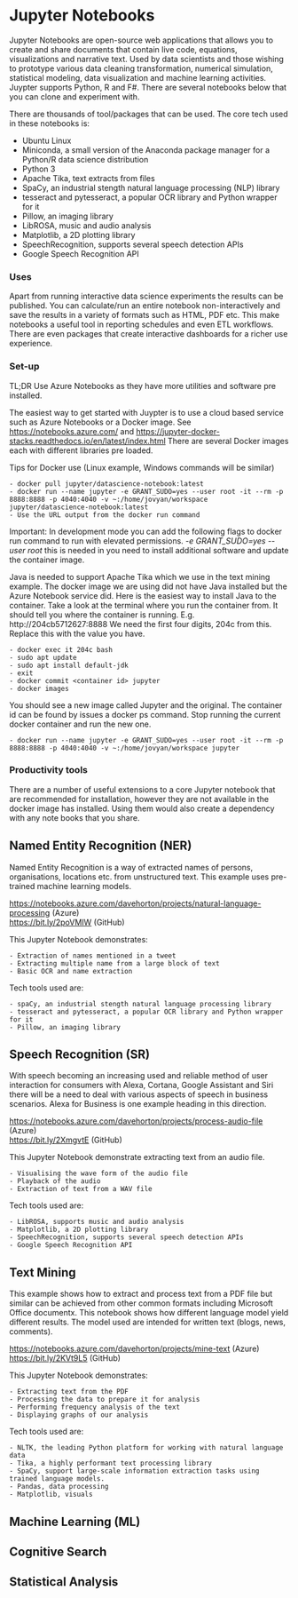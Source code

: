 # Jupyter Notebooks
Jupyter Notebooks are open-source web applications that allows you to create and share documents that contain live code, equations, visualizations and narrative text. Used by data scientists and those wishing to prototype various data cleaning transformation, numerical simulation, statistical modeling, data visualization and machine learning activities.  Juypter supports Python, R and F#. There are several notebooks below that you can clone and experiment with.

There are thousands of tool/packages that can be used. The core tech used in these notebooks is:

+ Ubuntu Linux
+ Miniconda, a small version of the Anaconda package manager for a Python/R data science distribution
+ Python 3
+ Apache Tika, text extracts from files
+ SpaCy, an industrial stength natural language processing (NLP) library
+ tesseract and pytesseract, a popular OCR library and Python wrapper for it
+ Pillow, an imaging library
+ LibROSA, music and audio analysis
+ Matplotlib, a 2D plotting library
+ SpeechRecognition, supports several speech detection APIs
+ Google Speech Recognition API

### Uses

Apart from running interactive data science experiments the results can be published.  You can calculate/run an entire notebook non-interactively and save the results in a variety of formats such as HTML, PDF etc.  This make notebooks a useful tool in reporting schedules and even ETL workflows.  There are even packages that create interactive dashboards for a richer use experience. 

### Set-up

TL;DR Use Azure Notebooks as they have more utilities and software pre installed.

The easiest way to get started with Juypter is to use a cloud based service such as Azure Notebooks or a Docker image. See https://notebooks.azure.com/ and https://jupyter-docker-stacks.readthedocs.io/en/latest/index.html   There are several Docker images each with different libraries pre loaded.  

Tips for Docker use (Linux example, Windows commands will be similar) 

    - docker pull jupyter/datascience-notebook:latest
    - docker run --name jupyter -e GRANT_SUDO=yes --user root -it --rm -p 8888:8888 -p 4040:4040 -v ~:/home/jovyan/workspace jupyter/datascience-notebook:latest
    - Use the URL output from the docker run command 
    
Important: In development mode you can add the following flags to docker run command to run with elevated permissions. _-e GRANT_SUDO=yes --user root_ this is needed in you need to install additional software and update the container image.
  
Java is needed to support Apache Tika which we use in the text mining example. The docker image we are using did not have Java installed but the Azure Notebook service did. Here is the easiest way to install Java to the container. Take a look at the terminal where you run the container from. It should tell you where the container is running. E.g. http://204cb5712627:8888 We need the first four digits, 204c from this. Replace this with the value you have.

    - docker exec it 204c bash
    - sudo apt update
    - sudo apt install default-jdk
    - exit
    - docker commit <container id> jupyter
    - docker images
 
You should see a new image called Jupyter and the original. The container id can be found by issues a docker ps command. Stop running the current docker container and run the new one.

    - docker run --name jupyter -e GRANT_SUDO=yes --user root -it --rm -p 8888:8888 -p 4040:4040 -v ~:/home/jovyan/workspace jupyter

### Productivity tools
There are a number of useful extensions to a core Jupyter notebook that are recommended for installation, however they are not available in the docker image has installed. Using them would also create a dependency with any note books that you share.

## Named Entity Recognition (NER)
Named Entity Recognition is a way of extracted names of persons, organisations, locations etc. from unstructured text.  This example uses  pre-trained machine learning models.

https://notebooks.azure.com/davehorton/projects/natural-language-processing (Azure)<br/> 
https://bit.ly/2poVMIW (GitHub)

This Jupyter Notebook demonstrates:

    - Extraction of names mentioned in a tweet
    - Extracting multiple name from a large block of text
    - Basic OCR and name extraction

Tech tools used are:
    
    - spaCy, an industrial stength natural language processing library
    - tesseract and pytesseract, a popular OCR library and Python wrapper for it
    - Pillow, an imaging library 

## Speech Recognition (SR)
With speech becoming an increasing used and reliable method of user interaction for consumers with Alexa, Cortana, Google Assistant and Siri there will be a need to deal with various aspects of speech in business scenarios.  Alexa for Business is one example heading in this direction. 

https://notebooks.azure.com/davehorton/projects/process-audio-file (Azure)<br/>
https://bit.ly/2XmgvtE (GitHub)

This Jupyter Notebook demonstrate extracting text from an audio file.

    - Visualising the wave form of the audio file
    - Playback of the audio
    - Extraction of text from a WAV file

Tech tools used are:
    
    - LibROSA, supports music and audio analysis
    - Matplotlib, a 2D plotting library
    - SpeechRecognition, supports several speech detection APIs
    - Google Speech Recognition API

## Text Mining
This example shows how to extract and process text from a PDF file but similar can be achieved from other common formats including Microsoft Office documentx.  This notebook shows how different language model yield different results. The model used are intended for written text (blogs, news, comments).

https://notebooks.azure.com/davehorton/projects/mine-text (Azure) <br/>
https://bit.ly/2KVt9L5 (GitHub)

This Jupyter Notebook demonstrates:

    - Extracting text from the PDF
    - Processing the data to prepare it for analysis
    - Performing frequency analysis of the text
    - Displaying graphs of our analysis

Tech tools used are:
    
    - NLTK, the leading Python platform for working with natural language data
    - Tika, a highly performant text processing library
    - SpaCy, support large-scale information extraction tasks using trained language models.
    - Pandas, data processing
    - Matplotlib, visuals
    
## Machine Learning (ML)

## Cognitive Search

## Statistical Analysis
